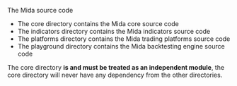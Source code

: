 The Mida source code

- The core directory contains the Mida core source code
- The indicators directory contains the Mida indicators source code
- The platforms directory contains the Mida trading platforms source code
- The playground directory contains the Mida backtesting engine source code

The core directory **is and must be treated as an independent module**, the core
directory will never have any dependency from the other directories.
